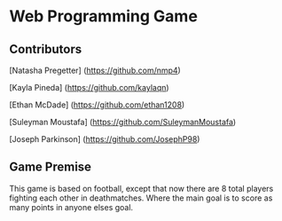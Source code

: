 # Web Programming Game

## Contributors

[Natasha Pregetter] (https://github.com/nmp4)

[Kayla Pineda] (https://github.com/kaylaqn)

[Ethan McDade] (https://github.com/ethan1208)

[Suleyman Moustafa] (https://github.com/SuleymanMoustafa)

[Joseph Parkinson] (https://github.com/JosephP98)


## Game Premise

This game is based on football, except that now there are 8 total players fighting each other in deathmatches. Where the main goal is to score as many points in anyone elses goal.

##